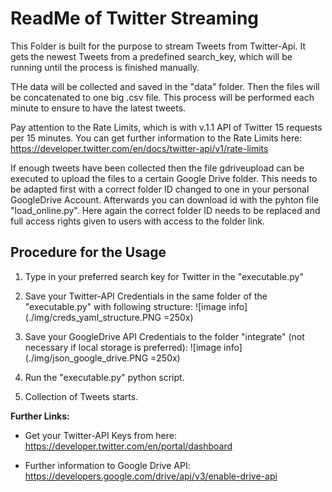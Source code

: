 # ReadMe of Twitter Streaming

This Folder is built for the purpose to stream Tweets from Twitter-Api. It gets the newest Tweets from a predefined search_key, which will be running 
until the process is finished manually.

THe data will be collected and saved in the "data" folder. Then the files will be concatenated to one big .csv file. This process will be performed each minute to 
ensure to have the latest tweets. 

Pay attention to the Rate Limits, which is with v.1.1 API of Twitter 15 requests per 15 minutes. You can get further information to the Rate Limits here: https://developer.twitter.com/en/docs/twitter-api/v1/rate-limits 

If enough tweets have been collected then the file gdriveupload can be executed to upload the files to a certain Google Drive folder. This needs to be adapted first with a correct 
folder ID changed to one in your personal GoogleDrive Account. Afterwards you can download id with the pyhton file "load_online.py". Here again the correct folder ID needs to be replaced and full access rights given to users with access to the folder link.

## Procedure for the Usage

1. Type in your preferred search key for Twitter in the "executable.py"
2. Save your Twitter-API Credentials in the same folder of the "executable.py" with following structure:
![image info](./img/creds_yaml_structure.PNG =250x)

3. Save your GoogleDrive API Credentials to the folder "integrate" (not necessary if local storage is preferred):
![image info](./img/json_google_drive.PNG =250x)

4. Run the "executable.py" python script.
5. Collection of Tweets starts.


**Further Links:**
- Get your Twitter-API Keys from here: https://developer.twitter.com/en/portal/dashboard

- Further information to Google Drive API: https://developers.google.com/drive/api/v3/enable-drive-api
